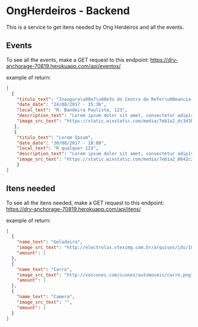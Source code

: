 # OngHerdeiros - Backend

This is a service to get itens needed by Ong Herdeiros and all the events.

## Events
To see all the events, make a GET request to this endpoint: https://dry-anchorage-70819.herokuapp.com/api/eventos/

example of return:
```json
[
  {
    "titulo_text": "Inaugura\u00e7\u00e3o do Centro de Refer\u00eancia da Mulher do Cap\u00e3o Redondo", 
    "date_date": "24/08/2017 - 15:36", 
    "local_text": "R. Bandeira Paulista, 123", 
    "description_text": "Lorem ipsum dolor sit amet, consectetur adipiscing elit. Integer maximus laoreet nisi, non accumsan erat dictum vitae. Ut consequat imperdiet.", 
    "image_src_text": "https://static.wixstatic.com/media/7eb1a2_dc3d3be8fb0c4e90afb4c411753cbd37~mv2.jpg_256"
   }, 
   {
    "titulo_text": "Lorem Ipsum", 
    "date_date": "30/08/2017 - 18:00", 
    "local_text": "R qualquer 123", 
    "description_text": "Lorem ipsum dolor sit amet, consectetur adipiscing elit. Donec efficitur dolor ac erat ultricies, sit amet volutpat urna pulvinar. Cras.", 
    "image_src_text": "https://static.wixstatic.com/media/7eb1a2_0842c294b6584adeb415183537c97e58~mv2.jpg_128"
    }
]
```

## Itens needed
To see all the itens needed, make a GET request to this endpoint: https://dry-anchorage-70819.herokuapp.com/api/itens/

example of return:
```json
[
  {
    "name_text": "Geladeira", 
    "image_src_text": "http://electrolux.vteximg.com.br/arquivos/ids/180294-260-260/Refrigerador-French-Door-579-L-Inox-DM8", 
    "amount": 1
  }, 
  {
    "name_text": "Carro", 
    "image_src_text": "http://soicones.com/icones/automoveis/carro.png", 
    "amount": 1
  }, 
  {
    "name_text": "Camera", 
    "image_src_text": "", 
    "amount": 1
  }
]
```
